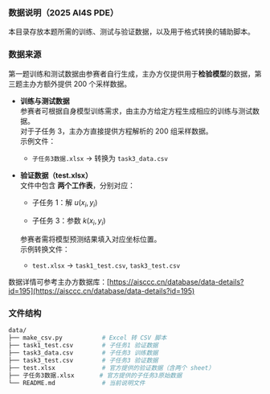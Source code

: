 ### 数据说明（2025 AI4S PDE）

本目录存放本题所需的训练、测试与验证数据，以及用于格式转换的辅助脚本。


### 数据来源

第一题训练和测试数据由参赛者自行生成，主办方仅提供用于**检验模型**的数据，第三题主办方额外提供 $200$ 个采样数据。

- **训练与测试数据**  
  参赛者可根据自身模型训练需求，由主办方给定方程生成相应的训练与测试数据。  
  对于子任务 3，主办方直接提供方程解析的 $200$ 组采样数据。  
  示例文件：  
  - `子任务3数据.xlsx` → 转换为 `task3_data.csv`

- **验证数据（test.xlsx）**  
  文件中包含 **两个工作表**，分别对应：
  - 子任务 1：解 $u(x_i, y_i)$

  - 子任务 3：参数 $k(x_i, y_i)$

  参赛者需将模型预测结果填入对应坐标位置。  
  示例转换文件：
  - `test.xlsx` → `task1_test.csv`, `task3_test.csv`

数据详情可参考主办方数据库：[https://aisccc.cn/database/data-details?id=195](https://aisccc.cn/database/data-details?id=195)


### 文件结构

```bash
data/
├── make_csv.py           # Excel 转 CSV 脚本
├── task1_test.csv        # 子任务1 验证数据
├── task3_data.csv        # 子任务3 训练数据
├── task3_test.csv        # 子任务3 验证数据
├── test.xlsx             # 官方提供的验证数据（含两个 sheet）
├── 子任务3数据.xlsx       # 官方提供的子任务3原始数据
└── README.md             # 当前说明文件
